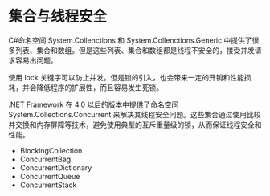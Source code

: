 ﻿# 集合与线程安全

C#命名空间 System.Collenctions 和 System.Collenctions.Generic 中提供了很多列表、集合和数组。但是这些列表、集合和数组都是线程不安全的，接受并发请求容易出问题。

使用 lock 关键字可以防止并发。但是锁的引入，也会带来一定的开销和性能损耗，并会降低程序的扩展性，而且容易发生死锁。

.NET Framework 在 4.0 以后的版本中提供了命名空间 System.Collections.Concurrent 来解决其线程安全问题。这些集合通过使用比较并交换和内存屏障等技术，避免使用典型的互斥重量级的锁，从而保证线程安全和性能。

 - BlockingCollection
 - ConcurrentBag 
 - ConcurrentDictionary  
 - ConcurrentQueue   
 - ConcurrentStack   



